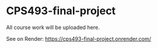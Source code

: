 # CPS493-final-project

All course work will be uploaded here.

See on Render:
https://cps493-final-project.onrender.com/
